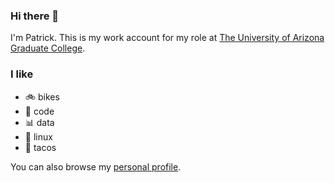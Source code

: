 ### Hi there 👋

I'm Patrick. This is my work account for my role at
[The University of Arizona Graduate College](https://github.com/uazgraduatecollege/).

### I like

- 🚲 bikes
- 🔣 code
- 📊 data
- 🐧 linux
- 🌮 tacos 

You can also browse my [personal profile](https://github.com/paddyredbeard/).
